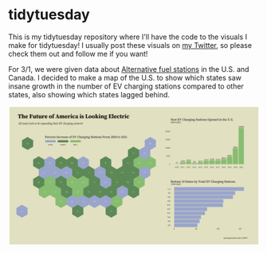 # tidytuesday

This is my tidytuesday repository where I'll have the code to the visuals I make for tidytuesday! I usually post these visuals on [my Twitter](https://twitter.com/swingmisstake), so please check them out and follow me if you want!

For 3/1, we were given data about [Alternative fuel stations](https://github.com/rfordatascience/tidytuesday/blob/master/data/2022/2022-03-01/readme.md) in the U.S. and Canada. I decided to make a map of the U.S. to show which states saw insane growth in the number of EV charging stations compared to other states, also showing which states lagged behind.

![EV Plot!](3:1:2022/test.png)
